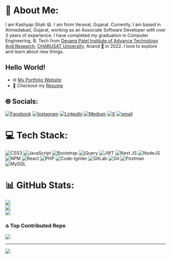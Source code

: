 # 💫 About Me:
I am Kashyap Shah 😃. I am from Veraval, Gujarat. Currently, I am based in Ahmedabad, Gujarat, working as an Associate Software Developer with over 3 years of experience. I have completed my graduation in Computer Engineering, B. Tech from [Devang Patel Institute of Advance Technology And Research](https://www.charusat.ac.in/depstar/), [CHARUSAT University](https://www.charusat.ac.in/), Anand 🏫 in 2022. I love to explore and learn about new things.

## Hello World!
- 🌐 [My Portfolio Website](https://kashyap-shah.github.io/)
- 📑 Checkout my [Resume](https://github.com/kashyap-shah/kashyap-shah/blob/master/Resume.pdf)

## 🌐 Socials:
[![Facebook](https://img.shields.io/badge/Facebook-%231877F2.svg?logo=Facebook&logoColor=white)](https://facebook.com/kashyapshah09) [![Instagram](https://img.shields.io/badge/Instagram-%23E4405F.svg?logo=Instagram&logoColor=white)](https://instagram.com/kashyapshah09) [![LinkedIn](https://img.shields.io/badge/LinkedIn-%230077B5.svg?logo=linkedin&logoColor=white)](https://linkedin.com/in/kashyapshah09) [![Medium](https://img.shields.io/badge/Medium-12100E?logo=medium&logoColor=white)](https://medium.com/@kashyapshah09) [![X](https://img.shields.io/badge/X-black.svg?logo=X&logoColor=white)](https://x.com/kashyapshah09) [![email](https://img.shields.io/badge/Email-D14836?logo=gmail&logoColor=white)](mailto:kashyapshah9100@gmail.com) 

# 💻 Tech Stack:
![CSS3](https://img.shields.io/badge/css3-%231572B6.svg?style=for-the-badge&logo=css3&logoColor=white) ![JavaScript](https://img.shields.io/badge/javascript-%23323330.svg?style=for-the-badge&logo=javascript&logoColor=%23F7DF1E) ![Bootstrap](https://img.shields.io/badge/bootstrap-%238511FA.svg?style=for-the-badge&logo=bootstrap&logoColor=white) ![jQuery](https://img.shields.io/badge/jquery-%230769AD.svg?style=for-the-badge&logo=jquery&logoColor=white) ![JWT](https://img.shields.io/badge/JWT-black?style=for-the-badge&logo=JSON%20web%20tokens) ![Next JS](https://img.shields.io/badge/Next-black?style=for-the-badge&logo=next.js&logoColor=white) ![NodeJS](https://img.shields.io/badge/node.js-6DA55F?style=for-the-badge&logo=node.js&logoColor=white) ![NPM](https://img.shields.io/badge/NPM-%23CB3837.svg?style=for-the-badge&logo=npm&logoColor=white) ![React](https://img.shields.io/badge/react-%2320232a.svg?style=for-the-badge&logo=react&logoColor=%2361DAFB) ![PHP](https://img.shields.io/badge/php-%23777BB4.svg?style=for-the-badge&logo=php&logoColor=white) ![Code-Igniter](https://img.shields.io/badge/CodeIgniter-%23EF4223.svg?style=for-the-badge&logo=codeIgniter&logoColor=white) ![GitLab](https://img.shields.io/badge/gitlab-%23181717.svg?style=for-the-badge&logo=gitlab&logoColor=white) ![Git](https://img.shields.io/badge/git-%23F05033.svg?style=for-the-badge&logo=git&logoColor=white) ![Postman](https://img.shields.io/badge/Postman-FF6C37?style=for-the-badge&logo=postman&logoColor=white) ![MySQL](https://img.shields.io/badge/mysql-4479A1.svg?style=for-the-badge&logo=mysql&logoColor=white)
# 📊 GitHub Stats:
![](https://github-readme-stats.vercel.app/api?username=kashyap-shah&theme=dark&hide_border=false&include_all_commits=true&count_private=false)<br/>
![](https://nirzak-streak-stats.vercel.app/?user=kashyap-shah&theme=dark&hide_border=false)<br/>
![](https://github-readme-stats.vercel.app/api/top-langs/?username=kashyap-shah&theme=dark&hide_border=false&include_all_commits=true&count_private=false&layout=compact)

### 🔝 Top Contributed Repo
![](https://github-contributor-stats.vercel.app/api?username=kashyap-shah&limit=5&theme=dark&combine_all_yearly_contributions=true)

---
[![](https://visitcount.itsvg.in/api?id=kashyap-shah&icon=6&color=12)](https://visitcount.itsvg.in)

<!-- Proudly created with GPRM ( https://gprm.itsvg.in ) -->
